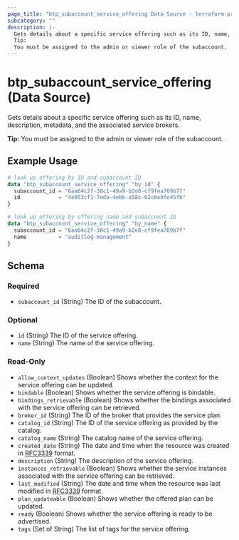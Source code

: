 ```yaml
---
page_title: "btp_subaccount_service_offering Data Source - terraform-provider-btp"
subcategory: ""
description: |-
  Gets details about a specific service offering such as its ID, name, description, metadata, and the associated service brokers.
  Tip:
  You must be assigned to the admin or viewer role of the subaccount.
---
```


# btp_subaccount_service_offering (Data Source)

Gets details about a specific service offering such as its ID, name, description, metadata, and the associated service brokers.

__Tip:__
You must be assigned to the admin or viewer role of the subaccount.

## Example Usage

```terraform
# look up offering by ID and subaccount ID
data "btp_subaccount_service_offering" "by_id" {
  subaccount_id = "6aa64c2f-38c1-49a9-b2e8-cf9fea769b7f"
  id            = "4e953cf1-7eda-4ebb-a58c-02c6ebfe45fb"
}

# look up offering by offering name and subaccount ID
data "btp_subaccount_service_offering" "by_name" {
  subaccount_id = "6aa64c2f-38c1-49a9-b2e8-cf9fea769b7f"
  name          = "auditlog-management"
}
```

<!-- schema generated by tfplugindocs -->
## Schema

### Required

- `subaccount_id` (String) The ID of the subaccount.

### Optional

- `id` (String) The ID of the service offering.
- `name` (String) The name of the service offering.

### Read-Only

- `allow_context_updates` (Boolean) Shows whether the context for the service offering can be updated.
- `bindable` (Boolean) Shows whether the service offering is bindable.
- `bindings_retrievable` (Boolean) Shows whether the bindings associated with the service offering can be retrieved.
- `broker_id` (String) The ID of the broker that provides the service plan.
- `catalog_id` (String) The ID of the service offering as provided by the catalog.
- `catalog_name` (String) The catalog name of the service offering.
- `created_date` (String) The date and time when the resource was created in [RFC3339](https://www.ietf.org/rfc/rfc3339.txt) format.
- `description` (String) The description of the service offering.
- `instances_retrievable` (Boolean) Shows whether the service instances associated with the service offering can be retrieved.
- `last_modified` (String) The date and time when the resource was last modified in [RFC3339](https://www.ietf.org/rfc/rfc3339.txt) format.
- `plan_updateable` (Boolean) Shows whether the offered plan can be updated.
- `ready` (Boolean) Shows whether the service offering is ready to be advertised.
- `tags` (Set of String) The list of tags for the service offering.